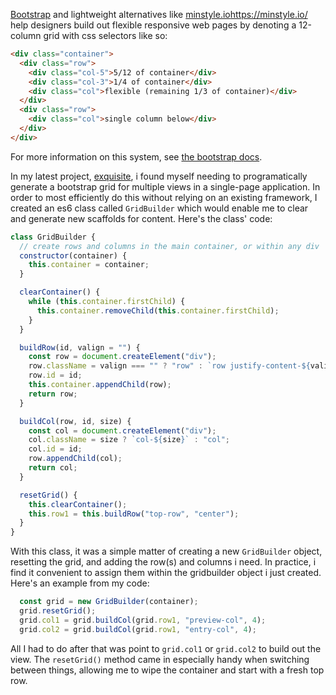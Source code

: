 [Bootstrap](https://getbootstrap.com/) and lightweight alternatives like [minstyle.io]()https://minstyle.io/ help designers build out flexible responsive web pages by denoting a 12-column grid with css selectors like so: 

```html
<div class="container">
  <div class="row">
    <div class="col-5">5/12 of container</div>
    <div class="col-3">1/4 of container</div>
    <div class="col">flexible (remaining 1/3 of container)</div>
  </div>
  <div class="row">
    <div class="col">single column below</div>
  </div>
</div>
```
<!--more-->

For more information on this system, see [the bootstrap docs](https://getbootstrap.com/docs/4.5/layout/grid/). 

In my latest project, [exquisite](https://exquisite.buckar.ooo), i found myself needing to programatically generate a bootstrap grid for multiple views in a single-page application. In order to most efficiently do this without relying on an existing framework, I created an es6 class called `GridBuilder` which would enable me to clear and generate new scaffolds for content. Here's the class' code:

```javascript
class GridBuilder {
  // create rows and columns in the main container, or within any div
  constructor(container) {
    this.container = container;
  }

  clearContainer() {
    while (this.container.firstChild) {
      this.container.removeChild(this.container.firstChild);
    }
  }

  buildRow(id, valign = "") {
    const row = document.createElement("div");
    row.className = valign === "" ? "row" : `row justify-content-${valign}`;
    row.id = id;
    this.container.appendChild(row);
    return row;
  }

  buildCol(row, id, size) {
    const col = document.createElement("div");
    col.className = size ? `col-${size}` : "col";
    col.id = id;
    row.appendChild(col);
    return col;
  }

  resetGrid() {
    this.clearContainer();
    this.row1 = this.buildRow("top-row", "center");
  }
}
```

With this class, it was a simple matter of creating a new `GridBuilder` object, resetting the grid, and adding the row(s) and columns i need. In practice, i find it convenient to assign them within the gridbuilder object i just created. Here's an example from my code:

```javascript
  const grid = new GridBuilder(container);
  grid.resetGrid();
  grid.col1 = grid.buildCol(grid.row1, "preview-col", 4);
  grid.col2 = grid.buildCol(grid.row1, "entry-col", 4);
```

All I had to do after that was point to `grid.col1` or `grid.col2` to build out the view. The `resetGrid()` method came in especially handy when switching between things, allowing me to wipe the container and start with a fresh top row.
